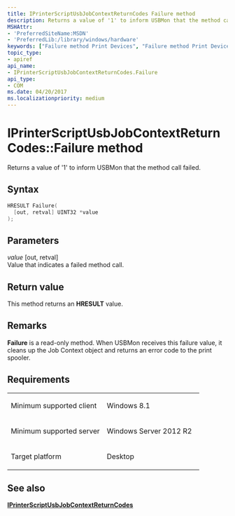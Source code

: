 ```yaml
---
title: IPrinterScriptUsbJobContextReturnCodes Failure method
description: Returns a value of '1' to inform USBMon that the method call failed.
MSHAttr:
- 'PreferredSiteName:MSDN'
- 'PreferredLib:/library/windows/hardware'
keywords: ["Failure method Print Devices", "Failure method Print Devices , IPrinterScriptUsbJobContextReturnCodes interface", "IPrinterScriptUsbJobContextReturnCodes interface Print Devices , Failure method"]
topic_type:
- apiref
api_name:
- IPrinterScriptUsbJobContextReturnCodes.Failure
api_type:
- COM
ms.date: 04/20/2017
ms.localizationpriority: medium
---
```


# IPrinterScriptUsbJobContextReturnCodes::Failure method

Returns a value of '1' to inform USBMon that the method call failed.

## Syntax

```cpp
HRESULT Failure(
  [out, retval] UINT32 *value
);
```

## Parameters

*value* \[out, retval\]  
Value that indicates a failed method call.

## Return value

This method returns an **HRESULT** value.

## Remarks

**Failure** is a read-only method. When USBMon receives this failure value, it cleans up the Job Context object and returns an error code to the print spooler.

## Requirements

<table>
<colgroup>
<col width="50%" />
<col width="50%" />
</colgroup>
<tbody>
<tr class="odd">
<td><p>Minimum supported client</p></td>
<td><p>Windows 8.1</p></td>
</tr>
<tr class="even">
<td><p>Minimum supported server</p></td>
<td><p>Windows Server 2012 R2</p></td>
</tr>
<tr class="odd">
<td><p>Target platform</p></td>
<td>Desktop</td>
</tr>
</tbody>
</table>

## See also

[**IPrinterScriptUsbJobContextReturnCodes**](iprinterscriptusbjobcontextreturncodes.md)
